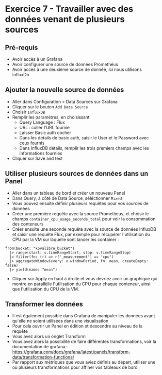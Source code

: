 # Exercice 7 - Travailler avec des données venant de plusieurs sources


## Pré-requis

- Avoir accès à un Grafana
- Avoir configurer une source de données Promethéus
- Avoir accès à une deuxième source de donnée, ici nous utilisons InfluxDb


## Ajouter la nouvelle source de données

* Aller dans Configuration > Data Sources sur Grafana
* Cliquer sur le bouton `Add Data Source`
* Choisir `InfluxDB`
* Remplir les paramètres, en choisissant 
    * Query Language : Flux
    * URL : coller l'URL fournie
    * Laisser Basic auth cocher
    * Dans les details de basic auth, saisir le User et le Password avec ceux fournis
    * Dans InfluxDB détails, remplir les trois premiers champs avec les informations fournies
* Cliquer sur Save and test

## Utiliser plusieurs sources de données dans un Panel

* Aller dans un tableau de bord et créer un nouveau Panel
* Dans Query, à côté de Data Source, séléctionner `Mixed`
* Vous pouvez ensuite définir plusieurs requêtes pour vos sources de données
* Créer une première requête avec la source Prometheus, et choisir le champs `container_cpu_usage_seconds_total` pour voir la consommation des conteneurs
* Créer ensuite une seconde requête avec la source de données InfluxDB et saisir une requête Flux, par exemple pour récupérer l'utilisation du CPU par la VM sur laquelle sont lancer les container :
```
from(bucket: "kovalibre_bucket")
  |> range(start: v.timeRangeStart, stop: v.timeRangeStop)
  |> filter(fn: (r) => r["_measurement"] == "cpu")
  |> aggregateWindow(every: v.windowPeriod, fn: mean, createEmpty: false)
  |> yield(name: "mean")
```
* Cliquer sur Apply en haut à droite et vous devriez avoir un graphique qui montre en parallèlle l'utilisation du CPU pour chaque conteneur, ainsi que l'utilisation du CPU de la VM.

## Transformer les données

* Il est également possible dans Grafana de manipuler les données avant qu'elle ne soient utilisées dans une visualisation
* Pour cela ouvrir un Panel en édition et descendre au niveau de la requête
* Vous avez alors un onglet Transform
* Vous avez alors la possibilité de faire différentes transformations, voir la documentation de grafana : https://grafana.com/docs/grafana/latest/panels/transform-data/transformation-functions/ 
* Par rapport aux métriques que vous aviez définis au départ, utiliser une ou plusieurs transformations pour affiner vos tableaux de bord